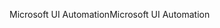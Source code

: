 <span data-ttu-id="5f8cd-101">Microsoft UI Automation</span><span class="sxs-lookup"><span data-stu-id="5f8cd-101">Microsoft UI Automation</span></span>